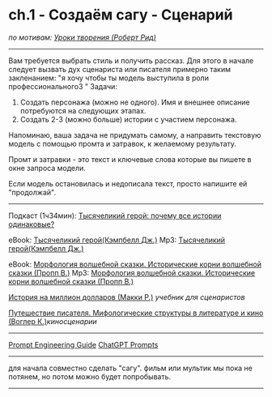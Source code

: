 
# ch.1 - Создаём сагу - Сценарий

*по мотивам: [Уроки творения (Роберт Рид)](https://www.youtube.com/watch?v=vmRYvgANg1o)*

---
Вам требуется выбрать стиль и получить рассказ.
Для этого в начале следует вызвать дух сценариста или писателя примерно таким закленанием: "я хочу чтобы ты модель выступила в роли профессионального3 "
Задачи:
1. Создать персонажа (можно не одного). Имя и внешнее описание потребуются на следующих этапах.
2. Создать 2-3 (можно больше) истории с участием персонажа.

Напоминаю, ваша задача не придумать самому, а направить текстовую модель с помощью промта и затравок, к желаемому результату.

Промт и затравки - это текст и ключевые слова которые вы пишете в окне запроса модели.

Если модель остановилась и недописала текст, просто напишите ей "продолжай".



---
Подкаст (1ч34мин): [Тысячеликий герой: почему все истории одинаковые?](https://www.youtube.com/watch?v=1859P8aGKBs)

eBook: [Тысячеликий герой(Кэмпбелл Дж.)](https://rutracker.org/forum/viewtopic.php?t=5756923)
Mp3: [Тысячеликий герой(Кэмпбелл Дж.)](https://rutracker.org/forum/viewtopic.php?t=5490354)

eBook: [Морфология волшебной сказки. Исторические корни волшебной сказки (Пропп В.)](https://rutracker.org/forum/viewtopic.php?t=6322826)
Mp3: [Морфология волшебной сказки. Исторические корни волшебной сказки (Пропп В.)](https://rutracker.org/forum/viewtopic.php?t=6074786)

[История на миллион долларов (Макки Р.)](https://rutracker.org/forum/viewtopic.php?t=5425996) *учебник для сценаристов*

[Путешествие писателя. Мифологические структуры в литературе и кино (Воглер К.)](https://rutracker.org/forum/viewtopic.php?t=5756860)*киносценарии*

---

[Prompt Engineering Guide](https://github.com/dair-ai/Prompt-Engineering-Guide)
[ChatGPT Prompts](https://github.com/f/awesome-chatgpt-prompts)

---

для начала совместно сделать "сагу".
фильм или мультик мы пока не потянем, но потом можно будет попробывать.

---

